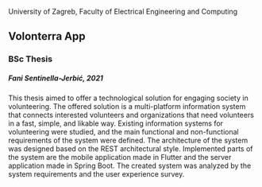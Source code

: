 University of Zagreb, Faculty of Electrical Engineering and Computing

## Volonterra App
### BSc Thesis
##### Fani Sentinella-Jerbić, 2021

This thesis aimed to offer a technological solution for engaging society in volunteering. The offered solution is a multi-platform information system that connects interested volunteers and organizations that need volunteers in a fast, simple, and likable way. Existing information systems for volunteering were studied, and the main functional and non-functional requirements of the system were
defined. The architecture of the system was designed based on the REST architectural style. Implemented parts of the system are the mobile application made in Flutter and the server application made in Spring Boot. The created system was analyzed by the system requirements and the user experience survey.

